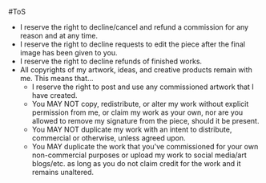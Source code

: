 #ToS
* I reserve the right to decline/cancel and refund a commission for any reason and at any time.
* I reserve the right to decline requests to edit the piece after the final image has been given to you.
* I reserve the right to decline refunds of finished works.
* All copyrights of my artwork, ideas, and creative products remain with me. This means that...
  * I reserve the right to post and use any commissioned artwork that I have created.
  * You MAY NOT copy, redistribute, or alter my work without explicit permission from me, or claim my work as your own, nor are you allowed to remove my signature from the piece, should it be present.
  * You MAY NOT duplicate my work with an intent to distribute, commercial or otherwise, unless agreed upon.
  * You MAY duplicate the work that you've commissioned for your own non-commercial purposes or upload my work to social media/art blogs/etc. as long as you do not claim credit for the work and it remains unaltered.
